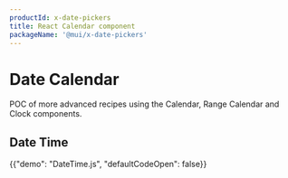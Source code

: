 ```yaml
---
productId: x-date-pickers
title: React Calendar component
packageName: '@mui/x-date-pickers'
---
```


# Date Calendar

<p class="description">POC of more advanced recipes using the Calendar, Range Calendar and Clock components.</p>

## Date Time

{{"demo": "DateTime.js", "defaultCodeOpen": false}}
